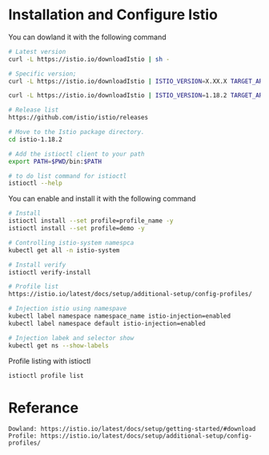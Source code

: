 # Installation and Configure Istio


You can dowland it with the following command
``` bash
# Latest version
curl -L https://istio.io/downloadIstio | sh -

# Specific version;
curl -L https://istio.io/downloadIstio | ISTIO_VERSION=X.XX.X TARGET_ARCH=x86_64 sh -

curl -L https://istio.io/downloadIstio | ISTIO_VERSION=1.18.2 TARGET_ARCH=x86_64 sh -

# Release list
https://github.com/istio/istio/releases

# Move to the Istio package directory. 
cd istio-1.18.2

# Add the istioctl client to your path 
export PATH=$PWD/bin:$PATH

# to do list command for istioctl
istioctl --help

```


You can enable and install it with the following command
``` bash
# Install
istioctl install --set profile=profile_name -y
istioctl install --set profile=demo -y

# Controlling istio-system namespca
kubectl get all -n istio-system

# Install verify
istioctl verify-install

# Profile list
https://istio.io/latest/docs/setup/additional-setup/config-profiles/

# Injection istio using namespave
kubectl label namespace namespace_name istio-injection=enabled
kubectl label namespace default istio-injection=enabled

# Injection labek and selector show 
kubectl get ns --show-labels

```


Profile listing with istioctl
``` bash
istioctl profile list

```








# Referance
```
Dowland: https://istio.io/latest/docs/setup/getting-started/#download
Profile: https://istio.io/latest/docs/setup/additional-setup/config-profiles/


```
